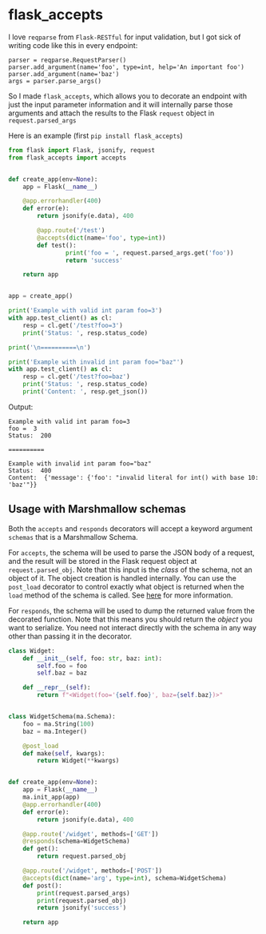 #	flask_accepts
I love `reqparse` from `Flask-RESTful` for input validation, but I got sick of writing code like this in every endpoint:

```
parser = reqparse.RequestParser()
parser.add_argument(name='foo', type=int, help='An important foo')
parser.add_argument(name='baz')
args = parser.parse_args()
```

So I made `flask_accepts`, which allows you to decorate an endpoint with just the input parameter information and it will internally parse those arguments and attach the results to the Flask `request` object in `request.parsed_args`

Here is an example (first `pip install flask_accepts`)


```python
from flask import Flask, jsonify, request
from flask_accepts import accepts


def create_app(env=None):
    app = Flask(__name__)

    @app.errorhandler(400)
    def error(e):
        return jsonify(e.data), 400

		@app.route('/test')
		@accepts(dict(name='foo', type=int))
		def test():
				print('foo = ', request.parsed_args.get('foo'))
				return 'success'

    return app


app = create_app()

print('Example with valid int param foo=3')
with app.test_client() as cl:
    resp = cl.get('/test?foo=3')
    print('Status: ', resp.status_code)

print('\n==========\n')

print('Example with invalid int param foo="baz"')
with app.test_client() as cl:
    resp = cl.get('/test?foo=baz')
    print('Status: ', resp.status_code)
    print('Content: ', resp.get_json())
```

Output:

```
Example with valid int param foo=3
foo =  3
Status:  200

==========

Example with invalid int param foo="baz"
Status:  400
Content:  {'message': {'foo': "invalid literal for int() with base 10: 'baz'"}}
```

## Usage with Marshmallow schemas

Both the `accepts` and `responds` decorators will accept a keyword argument `schemas` that
is a Marshmallow Schema.

For `accepts`, the schema will be used to parse the JSON body
of a request, and the result will be stored in the Flask request object at `request.parsed_obj`. Note that this input is the _class_ of the schema, not an object of it. The object creation is handled internally. You can use the `post_load` decorator to control exactly what object is returned when the `load` method of the schema is called. See [here](https://marshmallow.readthedocs.io/en/3.0/extending.html) for more information.

For `responds`, the schema will be used to dump the returned value from the decorated function. Note that this means you should return the _object_ you want to serialize. You need not interact directly with the schema in any way other than passing it in the decorator.

```python
class Widget:
    def __init__(self, foo: str, baz: int):
        self.foo = foo
        self.baz = baz

    def __repr__(self):
        return f"<Widget(foo='{self.foo}', baz={self.baz})>"


class WidgetSchema(ma.Schema):
    foo = ma.String(100)
    baz = ma.Integer()

    @post_load
    def make(self, kwargs):
        return Widget(**kwargs)


def create_app(env=None):
    app = Flask(__name__)
    ma.init_app(app)
    @app.errorhandler(400)
    def error(e):
        return jsonify(e.data), 400

    @app.route('/widget', methods=['GET'])
    @responds(schema=WidgetSchema)
    def get():
        return request.parsed_obj

    @app.route('/widget', methods=['POST'])
    @accepts(dict(name='arg', type=int), schema=WidgetSchema)
    def post():
        print(request.parsed_args)
        print(request.parsed_obj)
        return jsonify('success')

    return app
```